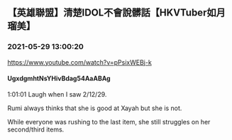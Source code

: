 ## 【英雄聯盟】清楚IDOL不會說髒話【HKVTuber如月瑠美】
### 2021-05-29 13:00:20
https://www.youtube.com/watch?v=pPsixWEBj-k
#### UgxdgmhtNsYHivBdag54AaABAg
1:01:01 Laugh when I saw 2/12/29. 

Rumi always thinks that she is good at Xayah but she is not.

While everyone was rushing to the last item, she still struggles on her second/third items.

